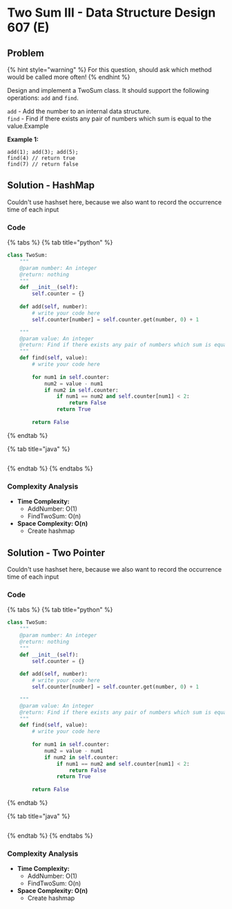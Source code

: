 # Two Sum III - Data Structure Design 607 \(E\)

## Problem

{% hint style="warning" %}
For this question, should ask which method would be called more often!
{% endhint %}

Design and implement a TwoSum class. It should support the following operations: `add` and `find`.

`add` - Add the number to an internal data structure.  
`find` - Find if there exists any pair of numbers which sum is equal to the value.Example

**Example 1:**

```text
add(1); add(3); add(5);
find(4) // return true
find(7) // return false
```

## Solution - HashMap

Couldn't use hashset here, because we also want to record the occurrence time of each input

### Code

{% tabs %}
{% tab title="python" %}
```python
class TwoSum:
    """
    @param number: An integer
    @return: nothing
    """
    def __init__(self):
        self.counter = {}
    
    def add(self, number):
        # write your code here
        self.counter[number] = self.counter.get(number, 0) + 1

    """
    @param value: An integer
    @return: Find if there exists any pair of numbers which sum is equal to the value.
    """
    def find(self, value):
        # write your code here
        
        for num1 in self.counter:
            num2 = value - num1
            if num2 in self.counter:
                if num1 == num2 and self.counter[num1] < 2:
                    return False
                return True
                
        return False
```
{% endtab %}

{% tab title="java" %}
```

```
{% endtab %}
{% endtabs %}

### Complexity Analysis

* **Time Complexity:**
  * AddNumber: O\(1\)
  * FindTwoSum: O\(n\)
* **Space Complexity: O\(n\)**
  * Create hashmap



## Solution - Two Pointer

Couldn't use hashset here, because we also want to record the occurrence time of each input

### Code

{% tabs %}
{% tab title="python" %}
```python
class TwoSum:
    """
    @param number: An integer
    @return: nothing
    """
    def __init__(self):
        self.counter = {}
    
    def add(self, number):
        # write your code here
        self.counter[number] = self.counter.get(number, 0) + 1

    """
    @param value: An integer
    @return: Find if there exists any pair of numbers which sum is equal to the value.
    """
    def find(self, value):
        # write your code here
        
        for num1 in self.counter:
            num2 = value - num1
            if num2 in self.counter:
                if num1 == num2 and self.counter[num1] < 2:
                    return False
                return True
                
        return False
```
{% endtab %}

{% tab title="java" %}
```

```
{% endtab %}
{% endtabs %}

### Complexity Analysis

* **Time Complexity:**
  * AddNumber: O\(1\)
  * FindTwoSum: O\(n\)
* **Space Complexity: O\(n\)**
  * Create hashmap

